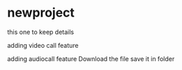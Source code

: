 # newproject
this one to keep details

adding video call feature

adding audiocall feature
Download the file
save it in folder
